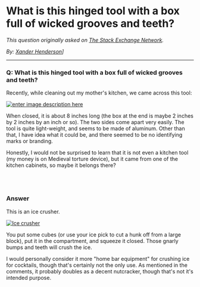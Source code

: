# What is this hinged tool with a box full of wicked grooves and teeth?

_This question originally asked on [The Stack Exchange Network](https://dba.stackexchange.com/q/112302)._

_By: [Xander Henderson](https://dba.stackexchange.com/u/89259)]_
<br><hr>
### Q: What is this hinged tool with a box full of wicked grooves and teeth?
<p>Recently, while cleaning out my mother's kitchen, we came across this tool:</p>
<p><a href="https://i.sstatic.net/oMmAU.jpg" rel="noreferrer"><img src="https://i.sstatic.net/oMmAU.jpg" alt="enter image description here" /></a></p>
<p>When closed, it is about 8 inches long (the box at the end is maybe 2 inches by 2 inches by an inch or so).  The two sides come apart very easily.  The tool is quite light-weight, and seems to be made of aluminum.  Other than that, I have idea what it could be, and there seemed to be no identifying marks or branding.</p>
<p>Honestly, I would not be surprised to learn that it is not even a kitchen tool (my money is on Medieval torture device), but it came from one of the kitchen cabinets, so maybe it belongs there?</p>

<br><br>
### Answer 
<p>This is an ice crusher.</p>
<p><a href="https://i.sstatic.net/Mdsam.jpg" rel="noreferrer"><img src="https://i.sstatic.net/Mdsam.jpg" alt="Ice crusher" /></a></p>
<p>You put some cubes (or use your ice pick to cut a hunk off from a large block), put it in the compartment, and squeeze it closed. Those gnarly bumps and teeth will crush the ice.</p>
<p>I would personally consider it more &quot;home bar equipment&quot; for crushing ice for cocktails, though that's certainly not the only use. As mentioned in the comments, it probably doubles as a decent nutcracker, though that's not it's intended purpose.</p>

